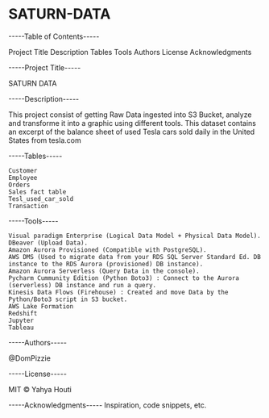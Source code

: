 ﻿# SATURN-DATA



-----Table of Contents-----

Project Title
Description
Tables
Tools 
Authors
License
Acknowledgments

-----Project Title-----

SATURN DATA

-----Description-----

This project consist of getting Raw Data ingested into S3 Bucket, analyze and transforme it into a graphic using different tools.
This dataset contains an excerpt of the balance sheet of used Tesla cars sold daily in the United States from tesla.com


-----Tables-----

	Customer
	Employee
	Orders
	Sales fact table
	Tesl_used_car_sold
	Transaction
	
-----Tools-----

	Visual paradigm Enterprise (Logical Data Model + Physical Data Model).
	DBeaver (Upload Data).
	Amazon Aurora Provisioned (Compatible with PostgreSQL).
	AWS DMS (Used to migrate data from your RDS SQL Server Standard Ed. DB instance to the RDS Aurora (provisioned) DB instance).
	Amazon Aurora Serverless (Query Data in the console).
	Pycharm Cummunity Edition (Python Boto3) : Connect to the Aurora (serverless) DB instance and run a query.
	Kinesis Data Flows (Firehouse) : Created and move Data by the Python/Boto3 script in S3 bucket.
	AWS Lake Formation
	Redshift
	Jupyter
	Tableau

-----Authors-----

@DomPizzie

-----License-----

MIT © Yahya Houti

-----Acknowledgments-----
Inspiration, code snippets, etc.
